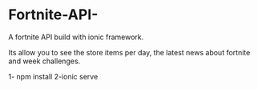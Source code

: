 # Fortnite-API-
A fortnite API build with ionic framework.

Its allow you to see the store items per day, the latest news about fortnite and week challenges.

1- npm install
2-ionic serve
